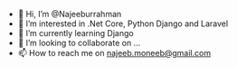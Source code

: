 - 👋 Hi, I’m @Najeeburrahman
- 👀 I’m interested in .Net Core, Python Django and Laravel
- 🌱 I’m currently learning Django
- 💞️ I’m looking to collaborate on ...
- 📫 How to reach me on najeeb.moneeb@gmail.com  

<!---
Najeeburrahman/Najeeburrahman is a ✨ special ✨ repository because its `README.md` (this file) appears on your GitHub profile.
You can click the Preview link to take a look at your changes.
--->
